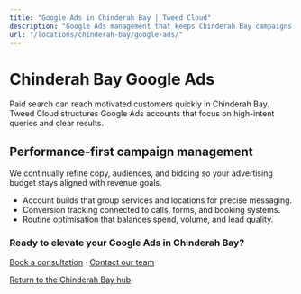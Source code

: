 ```yaml
---
title: "Google Ads in Chinderah Bay | Tweed Cloud"
description: "Google Ads management that keeps Chinderah Bay campaigns efficient and measurable."
url: "/locations/chinderah-bay/google-ads/"
---
```


# Chinderah Bay Google Ads

Paid search can reach motivated customers quickly in Chinderah Bay. Tweed Cloud structures Google Ads accounts that focus on high-intent queries and clear results.

## Performance-first campaign management

We continually refine copy, audiences, and bidding so your advertising budget stays aligned with revenue goals.

- Account builds that group services and locations for precise messaging.
- Conversion tracking connected to calls, forms, and booking systems.
- Routine optimisation that balances spend, volume, and lead quality.

### Ready to elevate your Google Ads in Chinderah Bay?

[Book a consultation](/consultation/) · [Contact our team](/contact/)

[Return to the Chinderah Bay hub](/locations/chinderah-bay/)
